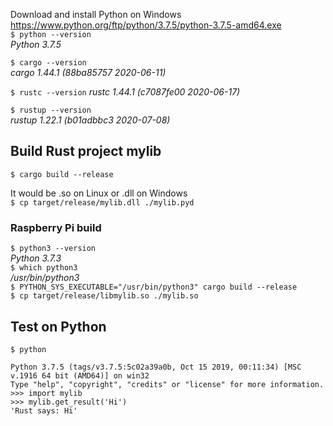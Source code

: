 Download and install Python on Windows\
https://www.python.org/ftp/python/3.7.5/python-3.7.5-amd64.exe \
`$ python --version`\
_Python 3.7.5_

`$ cargo --version`\
_cargo 1.44.1 (88ba85757 2020-06-11)_

`$ rustc --version`
_rustc 1.44.1 (c7087fe00 2020-06-17)_

`$ rustup --version`\
_rustup 1.22.1 (b01adbbc3 2020-07-08)_

## Build Rust project mylib
`$ cargo build --release`

It would be .so on Linux or .dll on Windows\
`$ cp target/release/mylib.dll ./mylib.pyd`

### Raspberry Pi build
`$ python3 --version`\
_Python 3.7.3_\
`$ which python3`\
_/usr/bin/python3_\
`$ PYTHON_SYS_EXECUTABLE="/usr/bin/python3" cargo build --release`\
`$ cp target/release/libmylib.so ./mylib.so`


## Test on Python
`$ python`
```
Python 3.7.5 (tags/v3.7.5:5c02a39a0b, Oct 15 2019, 00:11:34) [MSC v.1916 64 bit (AMD64)] on win32
Type "help", "copyright", "credits" or "license" for more information.
>>> import mylib
>>> mylib.get_result('Hi') 
'Rust says: Hi' 
```